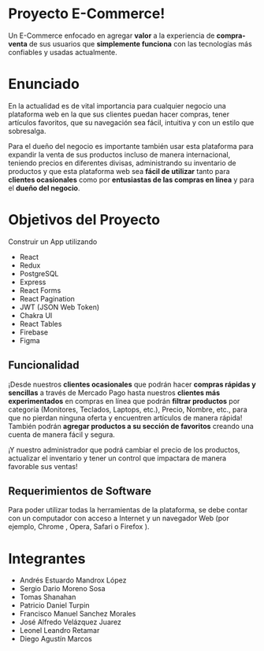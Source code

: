# Proyecto E-Commerce!
Un E-Commerce enfocado en agregar **valor** a la experiencia de **compra-venta** de sus usuarios que **simplemente funciona** con las tecnologías más confiables y usadas actualmente.
# Enunciado
En la actualidad es de vital importancia para cualquier negocio una plataforma web en la que sus clientes puedan hacer compras, tener artículos favoritos, que su navegación sea fácil, intuitiva y con un estilo que sobresalga.

Para el dueño del negocio es importante también usar esta plataforma para expandir la venta de sus productos incluso de manera internacional, teniendo precios en diferentes divisas, administrando su inventario de productos y que esta plataforma web sea **fácil de utilizar** tanto para **clientes ocasionales** como por **entusiastas de las compras en línea** y para el **dueño del negocio**.

# Objetivos del Proyecto
Construir un App utilizando

 - React 
 - Redux 
 - PostgreSQL 
 - Express
 - React Forms
 - React Pagination
 - JWT (JSON Web Token)   
 - Chakra UI        
 - React Tables             
 - Firebase               
 - Figma

## Funcionalidad

¡Desde nuestros **clientes ocasionales** que podrán hacer **compras rápidas y sencillas** a través de Mercado Pago hasta nuestros **clientes más experimentados** en compras en línea que podrán **filtrar productos** por categoría (Monitores, Teclados, Laptops, etc.), Precio, Nombre, etc., para que no pierdan ninguna oferta y encuentren artículos de manera rápida! También podrán **agregar productos a su sección de favoritos** creando una cuenta de manera fácil y segura.

¡Y nuestro administrador que podrá cambiar el precio de los productos, actualizar el inventario y tener un control que impactara de manera favorable sus ventas!

## Requerimientos de Software
Para poder utilizar todas la herramientas de la plataforma, se debe contar con un computador con acceso a Internet y un navegador Web (por ejemplo, Chrome , Opera, Safari o Firefox ).

# Integrantes

-   Andrés Estuardo Mandrox López
-   Sergio Dario Moreno Sosa
-   Tomas Shanahan
-   Patricio Daniel Turpin
-   Francisco Manuel Sanchez Morales
-   José Alfredo Velázquez Juarez
-   Leonel Leandro Retamar
-   Diego Agustín Marcos
 
